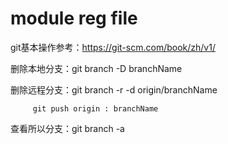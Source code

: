 # module reg file
git基本操作参考：https://git-scm.com/book/zh/v1/

删除本地分支：git branch -D branchName

删除远程分支：git branch -r -d origin/branchName

	     git push origin : branchName

查看所以分支：git branch -a


